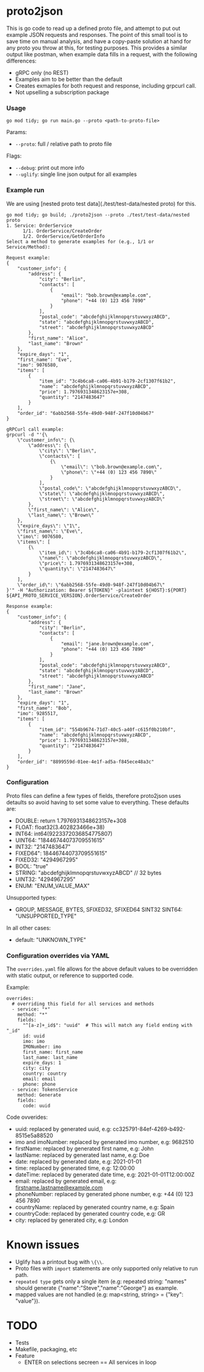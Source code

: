 # proto2json
This is go code to read up a defined proto file, and attempt to put out example JSON requests and responses. The point of this small tool is to save time on manual analysis, and have a copy-paste solution at hand for any proto you throw at this, for testing purposes.
This provides a similar output like postman, when example data fills in a request, with the following differences:

- gRPC only (no REST)
- Examples aim to be better than the default
- Creates exmaples for both request and response, including grpcurl call.
- Not upselling a subscription package


### Usage
```
go mod tidy; go run main.go --proto <path-to-proto-file>
```

Params:
- `--proto`: full / relative path to proto file

Flags:
- `--debug`: print out more info
- `--uglify`: single line json output for all examples

### Example run
We are using [nested proto test data](./test/test-data/nested proto) for this.

```
go mod tidy; go build; ./proto2json --proto ./test/test-data/nested proto
1. Service: OrderService
      1/1. OrderService/CreateOrder
      1/2. OrderService/GetOrderInfo
Select a method to generate examples for (e.g., 1/1 or Service/Method):
```

```
Request example:
{
    "customer_info": {
        "address": {
            "city": "Berlin",
            "contacts": [
                {
                    "email": "bob.brown@example.com",
                    "phone": "+44 (0) 123 456 7890"
                }
            ],
            "postal_code": "abcdefghijklmnopqrstuvwxyzABCD",
            "state": "abcdefghijklmnopqrstuvwxyzABCD",
            "street": "abcdefghijklmnopqrstuvwxyzABCD"
        },
        "first_name": "Alice",
        "last_name": "Brown"
    },
    "expire_days": "1",
    "first_name": "Eve",
    "imo": 9076580,
    "items": [
        {
            "item_id": "3c4b6ca8-ca06-4b91-b179-2cf1307f61b2",
            "name": "abcdefghijklmnopqrstuvwxyzABCD",
            "price": 1.7976931348623157e+308,
            "quantity": "2147483647"
        }
    ],
    "order_id": "6abb2568-55fe-49d0-948f-247f10d04b67"
}
```

```
gRPCurl call example:
grpcurl -d "'{\
    \"customer_info\": {\
        \"address\": {\
            \"city\": \"Berlin\",
            \"contacts\": [
                {\
                    \"email\": \"bob.brown@example.com\",
                    \"phone\": \"+44 (0) 123 456 7890\"
                }
            ],
            \"postal_code\": \"abcdefghijklmnopqrstuvwxyzABCD\",
            \"state\": \"abcdefghijklmnopqrstuvwxyzABCD\",
            \"street\": \"abcdefghijklmnopqrstuvwxyzABCD\"
        },
        \"first_name\": \"Alice\",
        \"last_name\": \"Brown\"
    },
    \"expire_days\": \"1\",
    \"first_name\": \"Eve\",
    \"imo\": 9076580,
    \"items\": [
        {\
            \"item_id\": \"3c4b6ca8-ca06-4b91-b179-2cf1307f61b2\",
            \"name\": \"abcdefghijklmnopqrstuvwxyzABCD\",
            \"price\": 1.7976931348623157e+308,
            \"quantity\": \"2147483647\"
        }
    ],
    \"order_id\": \"6abb2568-55fe-49d0-948f-247f10d04b67\"
}'" -H "Authorization: Bearer ${TOKEN}" -plaintext ${HOST}:${PORT} ${API_PROTO_SERVICE_VERSION}.OrderService/CreateOrder
```

```
Response example:
{
    "customer_info": {
        "address": {
            "city": "Berlin",
            "contacts": [
                {
                    "email": "jane.brown@example.com",
                    "phone": "+44 (0) 123 456 7890"
                }
            ],
            "postal_code": "abcdefghijklmnopqrstuvwxyzABCD",
            "state": "abcdefghijklmnopqrstuvwxyzABCD",
            "street": "abcdefghijklmnopqrstuvwxyzABCD"
        },
        "first_name": "Jane",
        "last_name": "Brown"
    },
    "expire_days": "1",
    "first_name": "Bob",
    "imo": 9285517,
    "items": [
        {
            "item_id": "554b9674-71d7-40c5-a40f-c615f0b210bf",
            "name": "abcdefghijklmnopqrstuvwxyzABCD",
            "price": 1.7976931348623157e+308,
            "quantity": "2147483647"
        }
    ],
    "order_id": "8899559d-01ee-4e1f-ad5a-f845ece48a3c"
}
```

### Configuration
Proto files can define a few types of fields, therefore proto2json uses detaults so avoid having to set some value to everything. These defaults are:
- DOUBLE: return 1.7976931348623157e+308
- FLOAT: float32(3.402823466e+38)
- INT64: int64(9223372036854775807)
- UINT64: "18446744073709551615"
- INT32: "2147483647"
- FIXED64": 18446744073709551615"
- FIXED32: "4294967295"
- BOOL: "true"
- STRING: "abcdefghijklmnopqrstuvwxyzABCD" // 32 bytes
- UINT32: "4294967295"
- ENUM: "ENUM_VALUE_MAX"

Unsupported types:
- GROUP, MESSAGE, BYTES, SFIXED32, SFIXED64 SINT32 SINT64: "UNSUPPORTED_TYPE"

In all other cases:
- default: "UNKNOWN_TYPE"

### Configuration overrides via YAML
The `overrides.yaml` file allows for the above default values to be overridden with static output, or reference to supported code.

Example:
```
overrides:
  # overriding this field for all services and methods
  - service: "*"
    method: "*"
    fields:
      "^[a-z]+_id$": "uuid"  # This will match any field ending with "_id"
      id: uuid
      imo: imo
      IMONumber: imo
      first_name: first_name
      last_name: last_name
      expire_days: 1
      city: city
      country: country
      email: email
      phone: phone
  - service: TokensService
    method: Generate
    fields:
      code: uuid
```

Code ovverides:
- uuid: replaced by generated uuid, e.g: cc325791-84ef-4269-b492-8515e5a88520
- imo and imoNumber: replaced by generated imo number, e.g: 9682510
- firstName: replaced by generated first name, e.g: John
- lastName: replaced by generated last name, e.g: Doe
- date: replaced by generated date, e.g: 2021-01-01
- time: replaced by generated time, e.g: 12:00:00
- dateTime: replaced by generated date time, e.g: 2021-01-01T12:00:00Z
- email: replaced by generated email, e.g: firstname.lastname@example.com
- phoneNumber: replaced by generated phone number, e.g: +44 (0) 123 456 7890
- countryName: replaced by generated country name, e.g: Spain
- countryCode: replaced by generated country code, e.g: GR
- city: replaced by generated city, e.g: London


# Known issues
- Uglify has a printout bug with `\{\\`.
- Proto files with `import` statements are only supported only relative to run path.
- `repeated type` gets only a single item (e.g: repeated string: "names" should generate {"name":"Steve","name":"George"} as example.
- mapped values are not handled (e.g: map<string, string> = {"key": "value"}).

# TODO
- Tests
- Makefile, packaging, etc
- Feature
  - ENTER on selections secreen == All services in loop